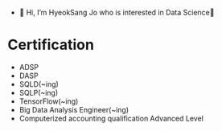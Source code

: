 - 👋 Hi, I’m HyeokSang Jo who is interested in Data Science👀 
# Certification
- ADSP
- DASP
- SQLD(~ing)
- SQLP(~ing)
- TensorFlow(~ing)
- Big Data Analysis Engineer(~ing)
- Computerized accounting qualification Advanced Level
<!---
ha2hi/ha2hi is a ✨ special ✨ repository because its `README.md` (this file) appears on your GitHub profile.
You can click the Preview link to take a look at your changes.
--->
